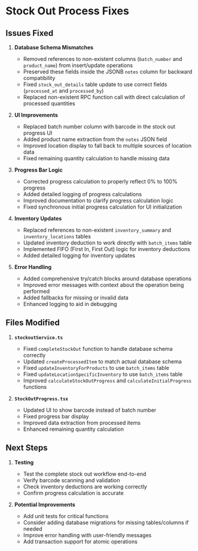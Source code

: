 # Stock Out Process Fixes

## Issues Fixed

1. **Database Schema Mismatches**
   - Removed references to non-existent columns (`batch_number` and `product_name`) from insert/update operations
   - Preserved these fields inside the JSONB `notes` column for backward compatibility
   - Fixed `stock_out_details` table update to use correct fields (`processed_at` and `processed_by`)
   - Replaced non-existent RPC function call with direct calculation of processed quantities

2. **UI Improvements**
   - Replaced batch number column with barcode in the stock out progress UI
   - Added product name extraction from the `notes` JSON field
   - Improved location display to fall back to multiple sources of location data
   - Fixed remaining quantity calculation to handle missing data

3. **Progress Bar Logic**
   - Corrected progress calculation to properly reflect 0% to 100% progress
   - Added detailed logging of progress calculations
   - Improved documentation to clarify progress calculation logic
   - Fixed synchronous initial progress calculation for UI initialization

4. **Inventory Updates**
   - Replaced references to non-existent `inventory_summary` and `inventory_locations` tables
   - Updated inventory deduction to work directly with `batch_items` table
   - Implemented FIFO (First In, First Out) logic for inventory deductions
   - Added detailed logging for inventory updates

5. **Error Handling**
   - Added comprehensive try/catch blocks around database operations
   - Improved error messages with context about the operation being performed
   - Added fallbacks for missing or invalid data
   - Enhanced logging to aid in debugging

## Files Modified

1. **`stockoutService.ts`**
   - Fixed `completeStockOut` function to handle database schema correctly
   - Updated `createProcessedItem` to match actual database schema
   - Fixed `updateInventoryForProducts` to use `batch_items` table
   - Fixed `updateLocationSpecificInventory` to use `batch_items` table
   - Improved `calculateStockOutProgress` and `calculateInitialProgress` functions

2. **`StockOutProgress.tsx`**
   - Updated UI to show barcode instead of batch number
   - Fixed progress bar display
   - Improved data extraction from processed items
   - Enhanced remaining quantity calculation

## Next Steps

1. **Testing**
   - Test the complete stock out workflow end-to-end
   - Verify barcode scanning and validation
   - Check inventory deductions are working correctly
   - Confirm progress calculation is accurate

2. **Potential Improvements**
   - Add unit tests for critical functions
   - Consider adding database migrations for missing tables/columns if needed
   - Improve error handling with user-friendly messages
   - Add transaction support for atomic operations
